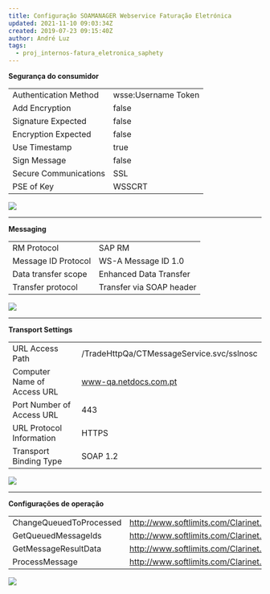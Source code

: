```yaml
---
title: Configuração SOAMANAGER Webservice Faturação Eletrónica
updated: 2021-11-10 09:03:34Z
created: 2019-07-23 09:15:40Z
author: André Luz
tags:
  - proj_internos-fatura_eletronica_saphety
---
```


**Segurança do consumidor**

|     |     |
| --- | --- |
| Authentication Method | wsse:Username Token |
| Add Encryption | false |
| Signature Expected | false |
| Encryption Expected | false |
| Use Timestamp | true |
| Sign Message | false |
| Secure Communications | SSL |
| PSE of Key | WSSCRT |

![](db8ae41151b402f304b8e28261f7318b.png)

* * *

**Messaging**

|     |     |
| --- | --- |
| RM Protocol | SAP RM |
| Message ID Protocol | WS-A Message ID 1.0 |
| Data transfer scope | Enhanced Data Transfer |
| Transfer protocol | Transfer via SOAP header |

![](0143e48bc26b5bc7645d7f4e52406c75.png)

* * *

**Transport Settings**

|     |     |
| --- | --- |
| URL Access Path | /TradeHttpQa/CTMessageService.svc/sslnosc |
| Computer Name of Access URL | www-qa.netdocs.com.pt |
| Port Number of Access URL | 443 |
| URL Protocol Information | HTTPS |
| Transport Binding Type | SOAP 1.2 |

![](bf79499ce662d5020b8ada1e9dd31e71.png)

* * *

**Configurações de operação**

|     |     |
| --- | --- |
| ChangeQueuedToProcessed | http://www.softlimits.com/Clarinet.Trade/IMessageService/ChangeQueuedToProcessed |
| GetQueuedMessageIds | http://www.softlimits.com/Clarinet.Trade/IMessageService/GetQueuedMessageIds |
| GetMessageResultData | http://www.softlimits.com/Clarinet.Trade/IMessageService/GetMessageResultData |
| ProcessMessage | http://www.softlimits.com/Clarinet.Trade/IMessageService/ProcessMessage |

![](d24d0f7e7dd46604de568d3a2134478d.png)